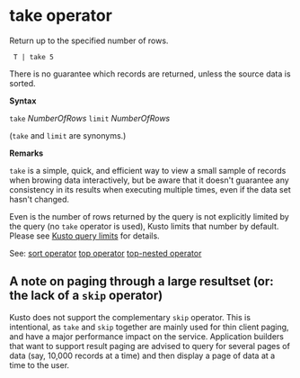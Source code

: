 # take operator

Return up to the specified number of rows.

     T | take 5

There is no guarantee which records are returned, unless
the source data is sorted.

**Syntax**

`take` *NumberOfRows*
`limit` *NumberOfRows*

(`take` and `limit` are synonyms.)

**Remarks**

`take` is a simple, quick, and efficient way to view a small sample of records
when browing data interactively, but be aware that it doesn't guarantee any consistency
in its results when executing multiple times, even if the data set hasn't changed.

Even is the number of rows returned by the query is not explicitly limited
by the query (no `take` operator is used), Kusto limits that number by default.
Please see [Kusto query limits](https://kusdoc2.azurewebsites.net/docs/concepts/concepts_querylimits.html) for details.

See:
[sort operator](sortoperator.md)
[top operator](topoperator.md)
[top-nested operator](topnestedoperator.md)

## A note on paging through a large resultset (or: the lack of a `skip` operator)

Kusto does not support the complementary `skip` operator. This is intentional, as
`take` and `skip` together are mainly used for thin client paging, and have a major
performance impact on the service. Application builders that want to support result
paging are advised to query for several pages of data (say, 10,000 records at a time)
and then display a page of data at a time to the user.


